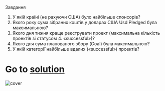 Завдання
1. У якій країні (не рахуючи США) було найбільше спонсорів?
2. Якого року сума зібраних коштів у доларах США Usd Pledged була максимальною?
3. Якого дня тижня краще реєструвати проект (максимальна кількість проектів зі статусом 4. «successful»)?
4. Якого дня сума планованого збору (Goal) була максимальною?
5. У якій категорії найбільше вдалих («successful») проектів?

# Go to [solution](https://public.tableau.com/app/profile/.48972542/viz/03Tableau_Marathon_2_0/Dashboard)
![cover](https://github.com/MartynovychSerhii/Data_Analytics/blob/main/Files/img/Marathon_03.png)
